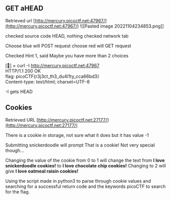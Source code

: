 
## GET aHEAD
Retrieved url [http://mercury.picoctf.net:47967/](http://mercury.picoctf.net:47967/)
![[Pasted image 20221104234853.png]]

checked source code HEAD, nothing 
checked network tab

Choose blue will POST request choose red will GET request

Checked Hint 1, said Maybe you have more than 2 choices

[] × curl -I http://mercury.picoctf.net:47967  
HTTP/1.1 200 OK  
flag: picoCTF{r3j3ct_th3_du4l1ty_cca66bd3}  
Content-type: text/html; charset=UTF-8

-I gets HEAD

## Cookies
Retrieved URL [http://mercury.picoctf.net:27177/](http://mercury.picoctf.net:27177/)

There is a cookie in storage, not sure what it does but it has value -1

Submitting snickerdoodle will prompt That is a cookie! Not very special though...

Changing the value of the cookie from 0 to 1 will change the text from
**I love snickerdoodle cookies!** 
to
**I love chocolate chip cookies!**
Changing to 2 will give 
**I love oatmeal raisin cookies!**

Using the script made in python3 to parse through cookie values and searching for a successful return code and the keywords picoCTF to search for the flag.

##


